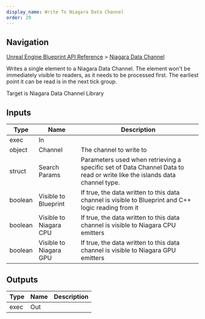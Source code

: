 ```yaml
---
display_name: Write To Niagara Data Channel
order: 29
---
```

## Navigation

[Unreal Engine Blueprint API Reference](https://dev.epicgames.com/documentation/en-us/unreal-engine/BlueprintAPI) > [Niagara Data Channel](https://dev.epicgames.com/documentation/en-us/unreal-engine/BlueprintAPI/NiagaraDataChannel)

Writes a single element to a Niagara Data Channel. The element won't be immediately visible to readers, as it needs to be processed first. The earliest point it can be read is in the next tick group.

Target is Niagara Data Channel Library

## Inputs

| Type | Name | Description |
| --- | --- | --- |
| exec | In |  |
| object | Channel | The channel to write to |
| struct | Search Params | Parameters used when retrieving a specific set of Data Channel Data to read or write like the islands data channel type. |
| boolean | Visible to Blueprint | If true, the data written to this data channel is visible to Blueprint and C++ logic reading from it |
| boolean | Visible to Niagara CPU | If true, the data written to this data channel is visible to Niagara CPU emitters |
| boolean | Visible to Niagara GPU | If true, the data written to this data channel is visible to Niagara GPU emitters |

## Outputs

| Type | Name | Description |
| --- | --- | --- |
| exec | Out |  |
